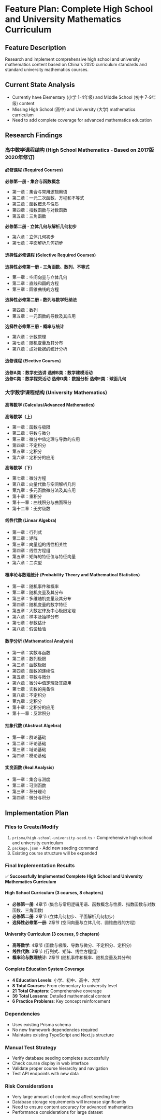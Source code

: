 # Feature Plan: Complete High School and University Mathematics Curriculum

## Feature Description
Research and implement comprehensive high school and university mathematics content based on China's 2020 curriculum standards and standard university mathematics courses.

## Current State Analysis
- Currently have Elementary (小学 1-4年级) and Middle School (初中 7-9年级) content
- Missing High School (高中) and University (大学) mathematics curriculum
- Need to add complete coverage for advanced mathematics education

## Research Findings

### 高中数学课程结构 (High School Mathematics - Based on 2017版2020年修订)

#### 必修课程 (Required Courses)
**必修第一册 - 集合与函数概念**
- 第一章：集合与常用逻辑用语
- 第二章：一元二次函数、方程和不等式  
- 第三章：函数概念与性质
- 第四章：指数函数与对数函数
- 第五章：三角函数

**必修第二册 - 立体几何与解析几何初步**
- 第六章：立体几何初步
- 第七章：平面解析几何初步

#### 选择性必修课程 (Selective Required Courses)  
**选择性必修第一册 - 三角函数、数列、不等式**
- 第一章：空间向量与立体几何
- 第二章：直线和圆的方程
- 第三章：圆锥曲线的方程

**选择性必修第二册 - 数列与数学归纳法**
- 第四章：数列
- 第五章：一元函数的导数及其应用  

**选择性必修第三册 - 概率与统计**
- 第六章：计数原理
- 第七章：随机变量及其分布
- 第八章：成对数据的统计分析

#### 选修课程 (Elective Courses)
**选修A类：数学史选讲**
**选修B类：数学建模活动**  
**选修C类：数学探究活动**
**选修D类：数据分析**
**选修E类：球面几何**

### 大学数学课程结构 (University Mathematics)

#### 高等数学 (Calculus/Advanced Mathematics)
**高等数学（上）**
- 第一章：函数与极限
- 第二章：导数与微分
- 第三章：微分中值定理与导数的应用
- 第四章：不定积分
- 第五章：定积分
- 第六章：定积分的应用

**高等数学（下）**  
- 第七章：微分方程
- 第八章：向量代数与空间解析几何
- 第九章：多元函数微分法及其应用
- 第十章：重积分
- 第十一章：曲线积分与曲面积分
- 第十二章：无穷级数

#### 线性代数 (Linear Algebra)
- 第一章：行列式
- 第二章：矩阵
- 第三章：向量组的线性相关性
- 第四章：线性方程组
- 第五章：矩阵的特征值与特征向量
- 第六章：二次型

#### 概率论与数理统计 (Probability Theory and Mathematical Statistics)
- 第一章：随机事件和概率
- 第二章：随机变量及其分布
- 第三章：多维随机变量及其分布
- 第四章：随机变量的数字特征
- 第五章：大数定律及中心极限定理
- 第六章：样本及抽样分布
- 第七章：参数估计
- 第八章：假设检验

#### 数学分析 (Mathematical Analysis)
- 第一章：实数与函数
- 第二章：数列极限
- 第三章：函数极限
- 第四章：函数的连续性
- 第五章：导数与微分
- 第六章：微分中值定理及其应用
- 第七章：实数的完备性
- 第八章：不定积分
- 第九章：定积分
- 第十章：定积分的应用
- 第十一章：反常积分

#### 抽象代数 (Abstract Algebra)
- 第一章：群论基础
- 第二章：环论基础  
- 第三章：域论基础
- 第四章：模论基础

#### 实变函数 (Real Analysis)
- 第一章：集合与测度
- 第二章：可测函数
- 第三章：积分理论
- 第四章：微分与积分

## Implementation Plan

### Files to Create/Modify
1. `prisma/high-school-university-seed.ts` - Comprehensive high school and university curriculum
2. `package.json` - Add new seeding command
3. Existing course structure will be expanded

### Final Implementation Results  
✅ **Successfully Implemented Complete High School and University Mathematics Curriculum**

#### High School Curriculum (3 courses, 8 chapters)
- **必修第一册**: 4章节 (集合与常用逻辑用语、函数概念与性质、指数函数与对数函数、三角函数)
- **必修第二册**: 2章节 (立体几何初步、平面解析几何初步)  
- **选择性必修第一册**: 2章节 (空间向量与立体几何、圆锥曲线的方程)

#### University Curriculum (3 courses, 9 chapters)
- **高等数学**: 4章节 (函数与极限、导数与微分、不定积分、定积分)
- **线性代数**: 3章节 (行列式、矩阵、线性方程组)
- **概率论与数理统计**: 2章节 (随机事件和概率、随机变量及其分布)

#### Complete Education System Coverage
- **4 Education Levels**: 小学、初中、高中、大学
- **8 Total Courses**: From elementary to university level
- **21 Total Chapters**: Comprehensive coverage
- **39 Total Lessons**: Detailed mathematical content
- **6 Practice Problems**: Key concept reinforcement

### Dependencies
- Uses existing Prisma schema
- No new framework dependencies required
- Maintains existing TypeScript and Next.js structure

### Manual Test Strategy
- Verify database seeding completes successfully
- Check course display in web interface
- Validate proper course hierarchy and navigation
- Test API endpoints with new data

### Risk Considerations
- Very large amount of content may affect seeding time
- Database storage requirements will increase significantly
- Need to ensure content accuracy for advanced mathematics
- Performance considerations for large dataset